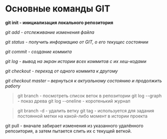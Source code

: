 # Основные команды GIT

**git init - инициализация локального репозитория**

*git add - отслеживание изменения файла*

*git status - получить информацию от GIT, о его текущес состоянии*

*git commit - создание коммита*

_git log - вывод на экран истории всех коммитов с их хеш-кодами_

_git checkout - переход от одного коммита к другому_

_git checkout master – вернуться к актуальному состоянию и продолжить работу_
> git branch - посмотреть список веток в репозитории 
> git log --graph - показ древа
> git log --oneline - коротенький журнал 

>git branch -d - удалить ветку
>git tag - используется для задания постоянной метки на какой-либо момент в истории проекта

git pull - вначале забирает изменения из указанного удалённого репозитория, а затем пытается слить их с текущей веткой.